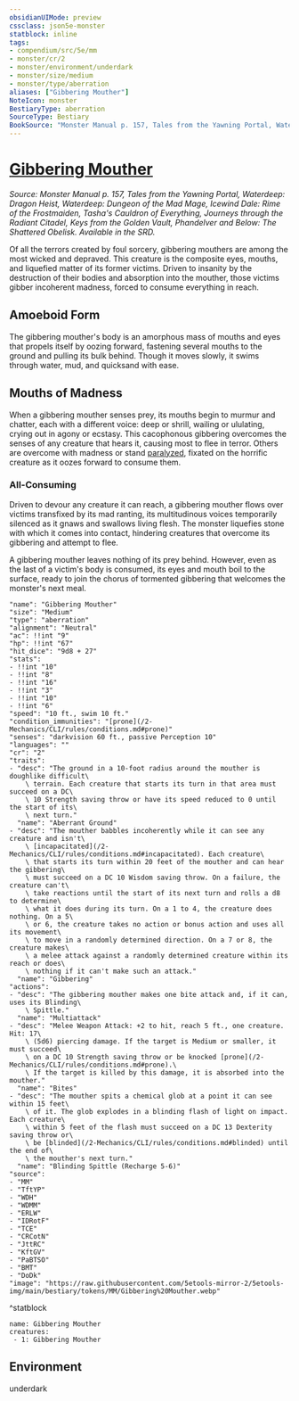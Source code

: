 ```yaml
---
obsidianUIMode: preview
cssclass: json5e-monster
statblock: inline
tags:
- compendium/src/5e/mm
- monster/cr/2
- monster/environment/underdark
- monster/size/medium
- monster/type/aberration
aliases: ["Gibbering Mouther"]
NoteIcon: monster
BestiaryType: aberration
SourceType: Bestiary
BookSource: "Monster Manual p. 157, Tales from the Yawning Portal, Waterdeep: Dragon Heist, Waterdeep: Dungeon of the Mad Mage, Icewind Dale: Rime of the Frostmaiden, Tasha's Cauldron of Everything, Journeys through the Radiant Citadel, Keys from the Golden Vault, Phandelver and Below: The Shattered Obelisk. Available in the SRD."
---
```

# [Gibbering Mouther](2-Mechanics/CLI/bestiary/aberration/gibbering-mouther.md)
*Source: Monster Manual p. 157, Tales from the Yawning Portal, Waterdeep: Dragon Heist, Waterdeep: Dungeon of the Mad Mage, Icewind Dale: Rime of the Frostmaiden, Tasha's Cauldron of Everything, Journeys through the Radiant Citadel, Keys from the Golden Vault, Phandelver and Below: The Shattered Obelisk. Available in the SRD.*  

Of all the terrors created by foul sorcery, gibbering mouthers are among the most wicked and depraved. This creature is the composite eyes, mouths, and liquefied matter of its former victims. Driven to insanity by the destruction of their bodies and absorption into the mouther, those victims gibber incoherent madness, forced to consume everything in reach.

## Amoeboid Form

The gibbering mouther's body is an amorphous mass of mouths and eyes that propels itself by oozing forward, fastening several mouths to the ground and pulling its bulk behind. Though it moves slowly, it swims through water, mud, and quicksand with ease.

## Mouths of Madness

When a gibbering mouther senses prey, its mouths begin to murmur and chatter, each with a different voice: deep or shrill, wailing or ululating, crying out in agony or ecstasy. This cacophonous gibbering overcomes the senses of any creature that hears it, causing most to flee in terror. Others are overcome with madness or stand [paralyzed](/2-Mechanics/CLI/rules/conditions.md#paralyzed), fixated on the horrific creature as it oozes forward to consume them.

### All-Consuming

Driven to devour any creature it can reach, a gibbering mouther flows over victims transfixed by its mad ranting, its multitudinous voices temporarily silenced as it gnaws and swallows living flesh. The monster liquefies stone with which it comes into contact, hindering creatures that overcome its gibbering and attempt to flee.

A gibbering mouther leaves nothing of its prey behind. However, even as the last of a victim's body is consumed, its eyes and mouth boil to the surface, ready to join the chorus of tormented gibbering that welcomes the monster's next meal.

```statblock
"name": "Gibbering Mouther"
"size": "Medium"
"type": "aberration"
"alignment": "Neutral"
"ac": !!int "9"
"hp": !!int "67"
"hit_dice": "9d8 + 27"
"stats":
- !!int "10"
- !!int "8"
- !!int "16"
- !!int "3"
- !!int "10"
- !!int "6"
"speed": "10 ft., swim 10 ft."
"condition_immunities": "[prone](/2-Mechanics/CLI/rules/conditions.md#prone)"
"senses": "darkvision 60 ft., passive Perception 10"
"languages": ""
"cr": "2"
"traits":
- "desc": "The ground in a 10-foot radius around the mouther is doughlike difficult\
    \ terrain. Each creature that starts its turn in that area must succeed on a DC\
    \ 10 Strength saving throw or have its speed reduced to 0 until the start of its\
    \ next turn."
  "name": "Aberrant Ground"
- "desc": "The mouther babbles incoherently while it can see any creature and isn't\
    \ [incapacitated](/2-Mechanics/CLI/rules/conditions.md#incapacitated). Each creature\
    \ that starts its turn within 20 feet of the mouther and can hear the gibbering\
    \ must succeed on a DC 10 Wisdom saving throw. On a failure, the creature can't\
    \ take reactions until the start of its next turn and rolls a d8 to determine\
    \ what it does during its turn. On a 1 to 4, the creature does nothing. On a 5\
    \ or 6, the creature takes no action or bonus action and uses all its movement\
    \ to move in a randomly determined direction. On a 7 or 8, the creature makes\
    \ a melee attack against a randomly determined creature within its reach or does\
    \ nothing if it can't make such an attack."
  "name": "Gibbering"
"actions":
- "desc": "The gibbering mouther makes one bite attack and, if it can, uses its Blinding\
    \ Spittle."
  "name": "Multiattack"
- "desc": "Melee Weapon Attack: +2 to hit, reach 5 ft., one creature. Hit: 17\
    \ (5d6) piercing damage. If the target is Medium or smaller, it must succeed\
    \ on a DC 10 Strength saving throw or be knocked [prone](/2-Mechanics/CLI/rules/conditions.md#prone).\
    \ If the target is killed by this damage, it is absorbed into the mouther."
  "name": "Bites"
- "desc": "The mouther spits a chemical glob at a point it can see within 15 feet\
    \ of it. The glob explodes in a blinding flash of light on impact. Each creature\
    \ within 5 feet of the flash must succeed on a DC 13 Dexterity saving throw or\
    \ be [blinded](/2-Mechanics/CLI/rules/conditions.md#blinded) until the end of\
    \ the mouther's next turn."
  "name": "Blinding Spittle (Recharge 5-6)"
"source":
- "MM"
- "TftYP"
- "WDH"
- "WDMM"
- "ERLW"
- "IDRotF"
- "TCE"
- "CRCotN"
- "JttRC"
- "KftGV"
- "PaBTSO"
- "BMT"
- "DoDk"
"image": "https://raw.githubusercontent.com/5etools-mirror-2/5etools-img/main/bestiary/tokens/MM/Gibbering%20Mouther.webp"
```
^statblock

```encounter-table
name: Gibbering Mouther
creatures:
 - 1: Gibbering Mouther
```

## Environment

underdark